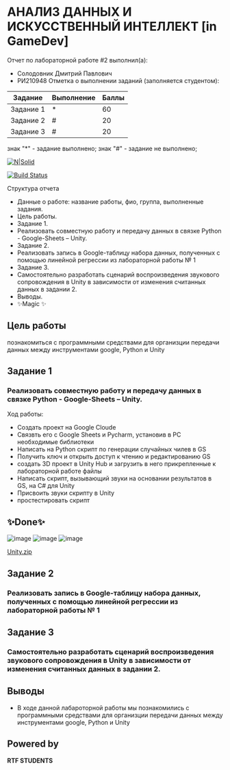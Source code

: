 # АНАЛИЗ ДАННЫХ И ИСКУССТВЕННЫЙ ИНТЕЛЛЕКТ [in GameDev]
Отчет по лабораторной работе #2 выполнил(а):
- Солодовник Дмитрий Павлович
- РИ210948
Отметка о выполнении заданий (заполняется студентом):

| Задание | Выполнение | Баллы |
| ------ | ------ | ------ |
| Задание 1 | * | 60 |
| Задание 2 | # | 20 |
| Задание 3 | # | 20 |

знак "*" - задание выполнено; знак "#" - задание не выполнено;



[![N|Solid](https://cldup.com/dTxpPi9lDf.thumb.png)](https://nodesource.com/products/nsolid)

[![Build Status](https://travis-ci.org/joemccann/dillinger.svg?branch=master)](https://travis-ci.org/joemccann/dillinger)

Структура отчета

- Данные о работе: название работы, фио, группа, выполненные задания.
- Цель работы.
- Задание 1.
- Реализовать совместную работу и передачу данных в связке Python - Google-Sheets – Unity.
- Задание 2.
- Реализовать запись в Google-таблицу набора данных, полученных с помощью линейной регрессии из лабораторной работы № 1
- Задание 3.
- Самостоятельно разработать сценарий воспроизведения звукового сопровождения в Unity в зависимости от изменения считанных данных в задании 2.
- Выводы.
- ✨Magic ✨

## Цель работы
познакомиться с программными средствами для организции передачи данных между инструментами google, Python и Unity

## Задание 1
### Реализовать совместную работу и передачу данных в связке Python - Google-Sheets – Unity.
Ход работы:
- Создать проект на Google Cloude
- Связвть его с Google Sheets и Pycharm, установив в PC необходимые библиотеки
- Написать на Python скрипт по генерации случайных чилев в GS
- Получить ключ и открыть доступ к чтению и  редактированию GS
- создать 3D проект в Unity Hub и загрузить в него прикрепленные к лабораторной работе файлы
- Написать скрипт, вызывающий звуки на основании результатов в GS, на C# для Unity
- Присвоить звуки скрипту в Unity
- простестировать скрипт
## ✨Done✨
![image](https://user-images.githubusercontent.com/58801260/195161779-00a56b4d-5a22-4a4a-9eab-d9d1c01011cd.png)
![image](https://user-images.githubusercontent.com/58801260/195161735-6b2d61f5-deed-4c42-b0e1-cbb693fd0ec5.png)
![image](https://user-images.githubusercontent.com/58801260/195161648-3acb92fb-2f97-4eee-8d81-fd309c26cbba.png)

[Unity.zip](https://github.com/ggiderg/DA-in-GameDev-lab1/files/9758524/Unity.zip)




## Задание 2
### Реализовать запись в Google-таблицу набора данных, полученных с помощью линейной регрессии из лабораторной работы № 1

## Задание 3
### Самостоятельно разработать сценарий воспроизведения звукового сопровождения в Unity в зависимости от изменения считанных данных в задании 2.



## Выводы
- В ходе данной лабароторной работы мы познакомились с программными средствами для организции передачи данных между инструментами google, Python и Unity

## Powered by

**RTF STUDENTS**
